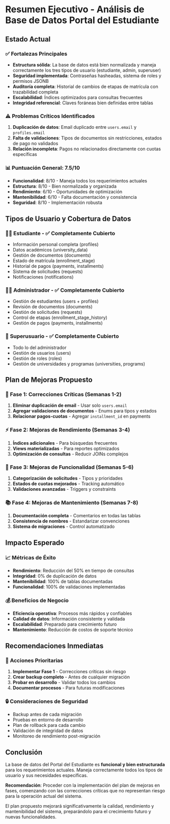 # Resumen Ejecutivo - Análisis de Base de Datos Portal del Estudiante

## Estado Actual

### ✅ **Fortalezas Principales**
- **Estructura sólida**: La base de datos está bien normalizada y maneja correctamente los tres tipos de usuario (estudiante, admin, superuser)
- **Seguridad implementada**: Contraseñas hasheadas, sistema de roles y permisos JSONB
- **Auditoría completa**: Historial de cambios de etapas de matrícula con trazabilidad completa
- **Escalabilidad**: Índices optimizados para consultas frecuentes
- **Integridad referencial**: Claves foráneas bien definidas entre tablas

### ⚠️ **Problemas Críticos Identificados**
1. **Duplicación de datos**: Email duplicado entre `users.email` y `profiles.email`
2. **Falta de validaciones**: Tipos de documentos sin restricciones, estados de pago no validados
3. **Relación incompleta**: Pagos no relacionados directamente con cuotas específicas

### 📊 **Puntuación General: 7.5/10**
- **Funcionalidad**: 8/10 - Maneja todos los requerimientos actuales
- **Estructura**: 8/10 - Bien normalizada y organizada
- **Rendimiento**: 6/10 - Oportunidades de optimización
- **Mantenibilidad**: 6/10 - Falta documentación y consistencia
- **Seguridad**: 8/10 - Implementación robusta

## Tipos de Usuario y Cobertura de Datos

### 👨‍🎓 **Estudiante** - ✅ **Completamente Cubierto**
- Información personal completa (profiles)
- Datos académicos (university_data)
- Gestión de documentos (documents)
- Estado de matrícula (enrollment_stage)
- Historial de pagos (payments, installments)
- Sistema de solicitudes (requests)
- Notificaciones (notifications)

### 👨‍💼 **Administrador** - ✅ **Completamente Cubierto**
- Gestión de estudiantes (users + profiles)
- Revisión de documentos (documents)
- Gestión de solicitudes (requests)
- Control de etapas (enrollment_stage_history)
- Gestión de pagos (payments, installments)

### 👑 **Superusuario** - ✅ **Completamente Cubierto**
- Todo lo del administrador
- Gestión de usuarios (users)
- Gestión de roles (roles)
- Gestión de universidades y programas (universities, programs)

## Plan de Mejoras Propuesto

### 🚨 **Fase 1: Correcciones Críticas (Semanas 1-2)**
1. **Eliminar duplicación de email** - Usar solo `users.email`
2. **Agregar validaciones de documentos** - Enums para tipos y estados
3. **Relacionar pagos-cuotas** - Agregar `installment_id` en payments

### ⚡ **Fase 2: Mejoras de Rendimiento (Semanas 3-4)**
1. **Índices adicionales** - Para búsquedas frecuentes
2. **Views materializadas** - Para reportes optimizados
3. **Optimización de consultas** - Reducir JOINs complejos

### 🔧 **Fase 3: Mejoras de Funcionalidad (Semanas 5-6)**
1. **Categorización de solicitudes** - Tipos y prioridades
2. **Estados de cuotas mejorados** - Tracking automático
3. **Validaciones avanzadas** - Triggers y constraints

### 📚 **Fase 4: Mejoras de Mantenimiento (Semanas 7-8)**
1. **Documentación completa** - Comentarios en todas las tablas
2. **Consistencia de nombres** - Estandarizar convenciones
3. **Sistema de migraciones** - Control automatizado

## Impacto Esperado

### 📈 **Métricas de Éxito**
- **Rendimiento**: Reducción del 50% en tiempo de consultas
- **Integridad**: 0% de duplicación de datos
- **Mantenibilidad**: 100% de tablas documentadas
- **Funcionalidad**: 100% de validaciones implementadas

### 💰 **Beneficios de Negocio**
- **Eficiencia operativa**: Procesos más rápidos y confiables
- **Calidad de datos**: Información consistente y validada
- **Escalabilidad**: Preparado para crecimiento futuro
- **Mantenimiento**: Reducción de costos de soporte técnico

## Recomendaciones Inmediatas

### 🎯 **Acciones Prioritarias**
1. **Implementar Fase 1** - Correcciones críticas sin riesgo
2. **Crear backup completo** - Antes de cualquier migración
3. **Probar en desarrollo** - Validar todos los cambios
4. **Documentar procesos** - Para futuras modificaciones

### 🔒 **Consideraciones de Seguridad**
- Backup antes de cada migración
- Pruebas en entorno de desarrollo
- Plan de rollback para cada cambio
- Validación de integridad de datos
- Monitoreo de rendimiento post-migración

## Conclusión

La base de datos del Portal del Estudiante es **funcional y bien estructurada** para los requerimientos actuales. Maneja correctamente todos los tipos de usuario y sus necesidades específicas. 

**Recomendación**: Proceder con la implementación del plan de mejoras en fases, comenzando con las correcciones críticas que no representan riesgo para la operación actual del sistema.

El plan propuesto mejorará significativamente la calidad, rendimiento y mantenibilidad del sistema, preparándolo para el crecimiento futuro y nuevas funcionalidades. 